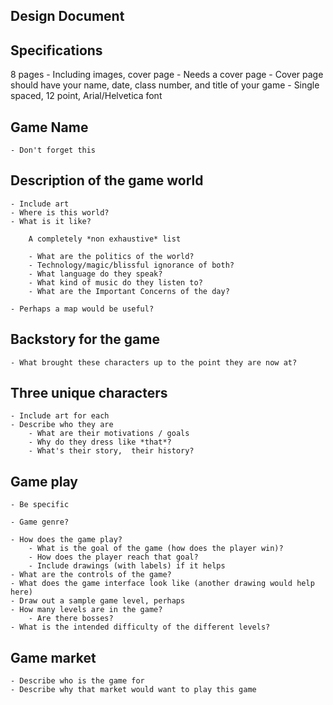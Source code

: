 Design Document
---------------------------------


Specifications
-----------------------------------

8 pages
	- Including images, cover page
	- Needs a cover page
		- Cover page should have your name, date, class number, and title of your game
	- Single spaced, 12 point, Arial/Helvetica font

Game Name
-----------------------------------

	- Don't forget this

Description of the game world
------------------------------------

	- Include art
	- Where is this world?
	- What is it like?

		A completely *non exhaustive* list

		- What are the politics of the world?
		- Technology/magic/blissful ignorance of both?
		- What language do they speak?
		- What kind of music do they listen to?
		- What are the Important Concerns of the day?

	- Perhaps a map would be useful?

Backstory for the game
------------------------------------

	- What brought these characters up to the point they are now at?


Three unique characters
-------------------------------------	

	- Include art for each
	- Describe who they are
		- What are their motivations / goals
		- Why do they dress like *that*?
		- What's their story,  their history?

Game play
-------------------------------------

	- Be specific

	- Game genre?

	- How does the game play?
		- What is the goal of the game (how does the player win)?
		- How does the player reach that goal?
		- Include drawings (with labels) if it helps
	- What are the controls of the game?
	- What does the game interface look like (another drawing would help here)
	- Draw out a sample game level, perhaps
	- How many levels are in the game?
		- Are there bosses?
	- What is the intended difficulty of the different levels?

Game market
--------------------------------------

	- Describe who is the game for
	- Describe why that market would want to play this game